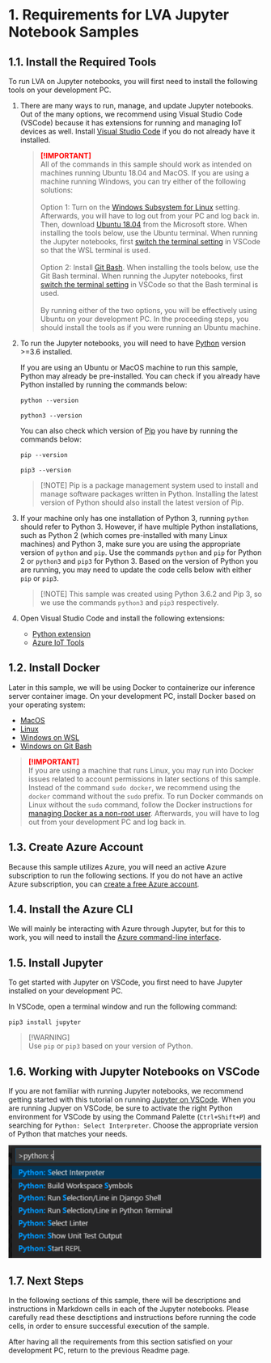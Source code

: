 # 1. Requirements for LVA Jupyter Notebook Samples 

## 1.1. Install the Required Tools
To run LVA on Jupyter notebooks, you will first need to install the following tools on your development PC.  

1. There are many ways to run, manage, and update Jupyter notebooks. Out of the many options, we recommend using Visual Studio Code (VSCode) because it has extensions for running and managing IoT devices as well. Install [Visual Studio Code](https://code.visualstudio.com/docs/setup/setup-overview) if you do not already have it installed.  

    > <span style="color:red; font-weight:bold"> [!IMPORTANT] </span>  
    > All of the commands in this sample should work as intended on machines running Ubuntu 18.04 and MacOS. If you are using a machine running Windows, you can try either of the following solutions:
    > <br><br>Option 1: Turn on the [Windows Subsystem for Linux](https://code.visualstudio.com/remote-tutorials/wsl/enable-wsl) setting. Afterwards, you will have to log out from your PC and log back in. Then, download [Ubuntu 18.04](https://docs.microsoft.com/en-us/windows/wsl/install-win10#install-your-linux-distribution-of-choice) from the Microsoft store. When installing the tools below, use the Ubuntu terminal. When running the Jupyter notebooks, first [switch the terminal setting](https://code.visualstudio.com/docs/remote/wsl#_open-a-remote-folder-or-workspace) in VSCode so that the WSL terminal is used.
    > <br><br>Option 2: Install [Git Bash](https://git-scm.com/downloads). When installing the tools below, use the Git Bash terminal. When running the Jupyter notebooks, first [switch the terminal setting](https://code.visualstudio.com/docs/editor/integrated-terminal) in VSCode so that the Bash terminal is used. 
    > <br><br>By running either of the two options, you will be effectively using Ubuntu on your development PC. In the proceeding steps, you should install the tools as if you were running an Ubuntu machine.

2. To run the Jupyter notebooks, you will need to have [Python](https://www.python.org/downloads/) version >=3.6 installed.
   
   If you are using an Ubuntu or MacOS machine to run this sample, Python may already be pre-installed. You can check if you already have Python installed by running the commands below:
    ```
    python --version
    ```
    ```
    python3 --version
    ``` 

    You can also check which version of [Pip](https://pip.pypa.io/en/stable/installing/) you have by running the commands below:
    ```
    pip --version
    ```
    ```
    pip3 --version
    ``` 
   
     ><span>[!NOTE]</span>
    > Pip is a package management system used to install and manage software packages written in Python. Installing the latest version of Python should also install the latest version of Pip. 

3. If your machine only has one installation of Python 3, running `python` should refer to Python 3. However, if have multiple Python installations, such as Python 2 (which comes pre-installed with many Linux machines) and Python 3, make sure you are using the appropriate version of `python` and `pip`. Use the commands `python` and `pip` for Python 2 or `python3` and `pip3` for Python 3. Based on the version of Python you are running, you may need to update the code cells below with either `pip` or `pip3`. 

   ><span>[!NOTE]</span>
   > This sample was created using Python 3.6.2 and Pip 3, so we use the commands `python3` and `pip3` respectively.

4. Open Visual Studio Code and install the following extensions:  
    - [Python extension](https://marketplace.visualstudio.com/items?itemName=ms-python.python) 
    - [Azure IoT Tools](https://marketplace.visualstudio.com/items?itemName=vsciot-vscode.azure-iot-tools)  
     
## 1.2. Install Docker
Later in this sample, we will be using Docker to containerize our inference server container image. On your development PC, install Docker based on your operating system:
* [MacOS](https://docs.docker.com/docker-for-mac/install/)
* [Linux](https://docs.docker.com/engine/install/)
* [Windows on WSL](https://docs.docker.com/docker-for-windows/wsl/)
* [Windows on Git Bash](https://docs.docker.com/docker-for-windows/install/)

> <span style="color:red; font-weight:bold"> [!IMPORTANT] </span>  
> If you are using a machine that runs Linux, you may run into Docker issues related to account permissions in later sections of this sample. Instead of the command `sudo docker`, we recommend using the `docker` command without the `sudo` prefix. To run Docker commands on Linux without the `sudo` command, follow the Docker instructions for [managing Docker as a non-root user](https://docs.docker.com/install/linux/linux-postinstall/). Afterwards, you will have to log out from your development PC and log back in.

## 1.3. Create Azure Account
Because this sample utilizes Azure, you will need an active Azure subscription to run the following sections. If you do not have an active Azure subscription, you can [create a free Azure account](https://azure.microsoft.com/free/?WT.mc_id=A261C142F). 

## 1.4. Install the Azure CLI
We will mainly be interacting with Azure through Jupyter, but for this to work, you will need to install the [Azure command-line interface](https://docs.microsoft.com/en-us/cli/azure/install-azure-cli?view=azure-cli-latest).


## 1.5. Install Jupyter
To get started with Jupyter on VSCode, you first need to have Jupyter installed on your development PC. 

In VSCode, open a terminal window and run the following command:
```
pip3 install jupyter
```
> <span> [!WARNING] </span>  
> Use `pip` or `pip3` based on your version of Python.

## 1.6. Working with Jupyter Notebooks on VSCode
If you are not familiar with running Jupyter notebooks, we recommend getting started with this tutorial on running [Jupyter on VSCode](https://code.visualstudio.com/docs/python/jupyter-support). When you are running Jupyer on VSCode, be sure to activate the right Python environment for VSCode by using the Command Palette (`Ctrl+Shift+P`) and searching for `Python: Select Interpreter`. Choose the appropriate version of Python that matches your needs.

<img src="documents/python_interpreter.png" width=500px/>  

## 1.7. Next Steps
In the following sections of this sample, there will be descriptions and instructions in Markdown cells in each of the Jupyter notebooks. Please carefully read these desctiptions and instructions before running the code cells, in order to ensure successful execution of the sample.

After having all the requirements from this section satisfied on your development PC, return to the previous Readme page.
